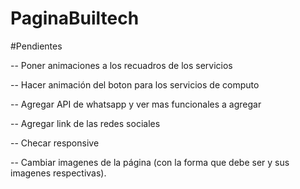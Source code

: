 # PaginaBuiltech

#Pendientes

-- Poner animaciones a los recuadros de los servicios

-- Hacer animación del boton para los servicios de computo

-- Agregar API de whatsapp y ver mas funcionales a agregar

-- Agregar link  de las redes sociales 

-- Checar responsive 

-- Cambiar imagenes de la página (con la forma que debe ser y sus imagenes respectivas).
